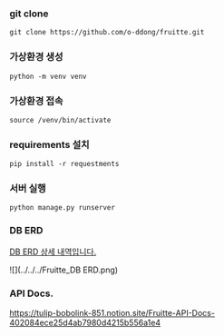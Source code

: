 ### git clone
```
git clone https://github.com/o-ddong/fruitte.git
```
### 가상환경 생성
```
python -m venv venv
```

### 가상환경 접속
```
source /venv/bin/activate
```

### requirements 설치
```
pip install -r requestments
```

### 서버 실행
```
python manage.py runserver
```

### DB ERD
<a href="https://dbdiagram.io/d/633821da7b3d2034ffffb9e9">DB ERD 상세 내역입니다.</a>

![](../../../Fruitte_DB ERD.png)

### API Docs.
https://tulip-bobolink-851.notion.site/Fruitte-API-Docs-402084ece25d4ab7980d4215b556a1e4
